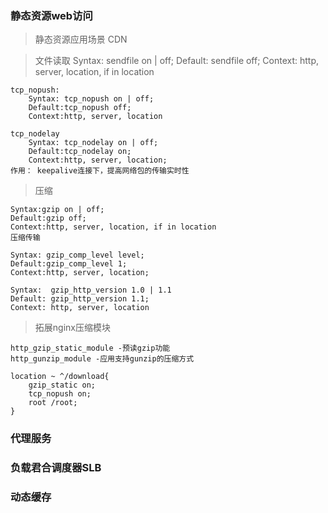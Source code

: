### 静态资源web访问
> 静态资源应用场景    CDN

>文件读取
    Syntax: sendfile on | off;
    Default: sendfile off;
    Context: http, server, location, if in location

    tcp_nopush:
        Syntax: tcp_nopush on | off;
        Default:tcp_nopush off;
        Context:http, server, location

    tcp_nodelay
        Syntax: tcp_nodelay on | off;
        Default:tcp_nodelay on;
        Context:http, server, location;
    作用： keepalive连接下，提高网络包的传输实时性

>压缩

    Syntax:gzip on | off;
    Default:gzip off;
    Context:http, server, location, if in location
    压缩传输

    Syntax: gzip_comp_level level;
    Default:gzip_comp_level 1;
    Context:http, server, location;

    Syntax:  gzip_http_version 1.0 | 1.1
    Default: gzip_http_version 1.1;
    Context: http, server, location
>拓展nginx压缩模块

    http_gzip_static_module -预读gzip功能
    http_gunzip_module -应用支持gunzip的压缩方式

    location ~ ^/download{
        gzip_static on;
        tcp_nopush on;
        root /root;
    }

>
>

### 代理服务

### 负载君合调度器SLB

### 动态缓存